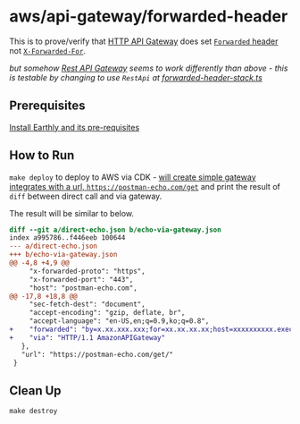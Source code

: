# aws/api-gateway/forwarded-header
This is to prove/verify that [HTTP API Gateway](https://docs.aws.amazon.com/apigateway/latest/developerguide/http-api-develop.html#http-api-examples) does set [`Forwarded` header](https://developer.mozilla.org/en-US/docs/Web/HTTP/Headers/Forwarded) not [`X-Forwarded-For`](https://developer.mozilla.org/en-US/docs/Web/HTTP/Headers/X-Forwarded-For).

_but somehow [Rest API Gateway](https://docs.aws.amazon.com/apigateway/latest/developerguide/rest-api-develop.html) seems to work differently than above - this is testable by changing to use `RestApi` at [forwarded-header-stack.ts](./cdk/forwarded-header/lib/forwarded-header-stack.ts)_

## Prerequisites
[Install Earthly and its pre-requisites](https://earthly.dev/get-earthly)

## How to Run

`make deploy` to deploy to AWS via CDK - [will create simple gateway integrates with a url, `https://postman-echo.com/get`](./cdk/forwarded-header/lib/forwarded-header-stack.ts) and print the result of `diff` between direct call and via gateway.

The result will be similar to below.

```diff
diff --git a/direct-echo.json b/echo-via-gateway.json
index a995786..f446eeb 100644
--- a/direct-echo.json
+++ b/echo-via-gateway.json
@@ -4,8 +4,9 @@
     "x-forwarded-proto": "https",
     "x-forwarded-port": "443",
     "host": "postman-echo.com",
@@ -17,8 +18,8 @@
     "sec-fetch-dest": "document",
     "accept-encoding": "gzip, deflate, br",
     "accept-language": "en-US,en;q=0.9,ko;q=0.8",
+    "forwarded": "by=x.xx.xxx.xxx;for=xx.xx.xx.xx;host=xxxxxxxxxx.execute-api.yy-yyyyyyy-1.amazonaws.com;proto=https",
+    "via": "HTTP/1.1 AmazonAPIGateway"
   },
   "url": "https://postman-echo.com/get/"
 }
```

## Clean Up

`make destroy`
